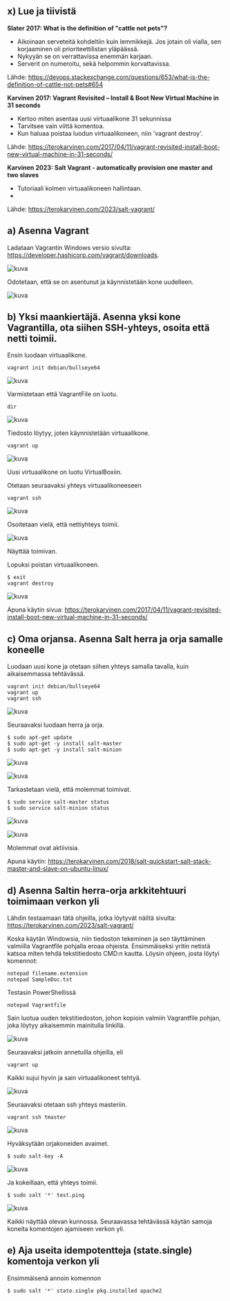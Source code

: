 ## x) Lue ja tiivistä

**Slater 2017: What is the definition of "cattle not pets"?**

* Aikoinaan serveteitä kohdeltiin kuin lemmikkejä. Jos jotain oli vialla, sen korjaaminen oli prioriteettilistan yläpäässä.
* Nykyyän se on verrattavissa enemmän karjaan.
* Serverit on numeroitu, sekä helpommin korvattavissa.

Lähde: https://devops.stackexchange.com/questions/653/what-is-the-definition-of-cattle-not-pets#654

**Karvinen 2017: Vagrant Revisited – Install & Boot New Virtual Machine in 31 seconds**

* Kertoo miten asentaa uusi virtuaalikone 31 sekunnissa
* Tarvitsee vain viittä komentoa.
* Kun haluaa poistaa luodun virtuaalikoneen, niin 'vagrant destroy'.

Lähde: https://terokarvinen.com/2017/04/11/vagrant-revisited-install-boot-new-virtual-machine-in-31-seconds/

**Karvinen 2023: Salt Vagrant - automatically provision one master and two slaves**

* Tutoriaali kolmen virtuaalikoneen hallintaan.
* 

Lähde: https://terokarvinen.com/2023/salt-vagrant/

## a) Asenna Vagrant

Ladataan Vagrantin Windows versio sivulta: https://developer.hashicorp.com/vagrant/downloads.

![kuva](https://github.com/TuuHei/palvelinten-hallinta/assets/122973223/ca17a1c4-51ee-4026-9fea-db709c46b55e)

Odotetaan, että se on asentunut ja käynnistetään kone uudelleen.

![kuva](https://github.com/TuuHei/palvelinten-hallinta/assets/122973223/fc84354f-3272-4278-b614-ed2d2d297875)

## b) Yksi maankiertäjä. Asenna yksi kone Vagrantilla, ota siihen SSH-yhteys, osoita että netti toimii.

Ensin luodaan virtuaalikone. 

    vagrant init debian/bullseye64

![kuva](https://github.com/TuuHei/palvelinten-hallinta/assets/122973223/ee979c87-3411-425f-b7b3-6091bbe8702a)

Varmistetaan että VagrantFile on luotu.

    dir

![kuva](https://github.com/TuuHei/palvelinten-hallinta/assets/122973223/76b1348f-c437-4699-b805-6f9877f5f168)

Tiedosto löytyy, joten käynnistetään virtuaalikone.

    vagrant up

![kuva](https://github.com/TuuHei/palvelinten-hallinta/assets/122973223/eae506a6-fc13-45ea-b004-5e40c086ee70)

Uusi virtuaalikone on luotu VirtualBoxiin.

Otetaan seuraavaksi yhteys virtuaalikoneeseen 

    vagrant ssh

![kuva](https://github.com/TuuHei/palvelinten-hallinta/assets/122973223/f3fb2258-2ec5-4b55-8ea8-4bb25af8e69e)

Osoitetaan vielä, että nettiyhteys toimii. 

![kuva](https://github.com/TuuHei/palvelinten-hallinta/assets/122973223/340dd663-492b-4fbc-a2c9-9891dea9d80d)

Näyttää toimivan.

Lopuksi poistan virtuaalikoneen.

    $ exit
    vagrant destroy


![kuva](https://github.com/TuuHei/palvelinten-hallinta/assets/122973223/6df40a23-9f88-4b6b-9132-c51228e29d81)


Apuna käytin sivua: https://terokarvinen.com/2017/04/11/vagrant-revisited-install-boot-new-virtual-machine-in-31-seconds/

## c) Oma orjansa. Asenna Salt herra ja orja samalle koneelle

Luodaan uusi kone ja otetaan siihen yhteys samalla tavalla, kuin aikaisemmassa tehtävässä.

    vagrant init debian/bullseye64
    vagrant up
    vagrant ssh

![kuva](https://github.com/TuuHei/palvelinten-hallinta/assets/122973223/8687bf8a-0a83-419a-ae0b-d432485484cf)

Seuraavaksi luodaan herra ja orja.

    $ sudo apt-get update
    $ sudo apt-get -y install salt-master
    $ sudo apt-get -y install salt-minion

![kuva](https://github.com/TuuHei/palvelinten-hallinta/assets/122973223/76e9641f-f1d4-4013-a7c4-aba8e78fa59f)

![kuva](https://github.com/TuuHei/palvelinten-hallinta/assets/122973223/4a541cc6-6cf9-4bea-a125-16637bb407f5)

Tarkastetaan vielä, että molemmat toimivat.

    $ sudo service salt-master status
    $ sudo service salt-minion status

![kuva](https://github.com/TuuHei/palvelinten-hallinta/assets/122973223/ff3e1c54-b0c3-4698-bcac-c6b22bbc5439)

![kuva](https://github.com/TuuHei/palvelinten-hallinta/assets/122973223/0fb5a488-9a91-471d-99ff-dcd0d687b6a6)

Molemmat ovat aktiivisia.

Apuna käytin: https://terokarvinen.com/2018/salt-quickstart-salt-stack-master-and-slave-on-ubuntu-linux/

## d) Asenna Saltin herra-orja arkkitehtuuri toimimaan verkon yli

Lähdin testaamaan tätä ohjeilla, jotka löytyvät näiltä sivulta: https://terokarvinen.com/2023/salt-vagrant/

Koska käytän Windowsia, niin tiedoston tekeminen ja sen täyttäminen valmiilla Vagrantfile pohjalla eroaa ohjeista. Ensimmäiseksi yritin netistä katsoa miten tehdä tekstitiedosto CMD:n kautta. Löysin ohjeen, josta löytyi komennot:

    notepad filename.extension
    notepad SampleDoc.txt

Testasin PowerShellissä 
      
    notepad Vagrantfile

Sain luotua uuden tekstitiedoston, johon kopioin valmiin Vagrantfile pohjan, joka löytyy aikaisemmin mainitulla linkillä.

![kuva](https://github.com/TuuHei/palvelinten-hallinta/assets/122973223/61062cce-baf7-44d8-85e7-8a3954fca2a4)

Seuraavaksi jatkoin annetuilla ohjeilla, eli

    vagrant up

Kaikki sujui hyvin ja sain virtuaalikoneet tehtyä.

![kuva](https://github.com/TuuHei/palvelinten-hallinta/assets/122973223/6f4383e9-d3aa-48b3-a4ba-9b5c3591d258)

Seuraavaksi otetaan ssh yhteys masteriin.

    vagrant ssh tmaster

![kuva](https://github.com/TuuHei/palvelinten-hallinta/assets/122973223/bdae34b8-3ca4-4a62-8fa2-6c44ca2bfd24)

Hyväksytään orjakoneiden avaimet.

    $ sudo salt-key -A

![kuva](https://github.com/TuuHei/palvelinten-hallinta/assets/122973223/66e8e21c-b10f-49c6-9039-72f02922ab0b)

Ja kokeillaan, että yhteys toimii.

    $ sudo salt '*' test.ping

![kuva](https://github.com/TuuHei/palvelinten-hallinta/assets/122973223/44deabf6-17ef-4f8f-9afa-f2d0aa08486a)

Kaikki näyttää olevan kunnossa. Seuraavassa tehtävässä käytän samoja koneita komentojen ajamiseen verkon yli.

## e) Aja useita idempotentteja (state.single) komentoja verkon yli

Ensimmäisenä annoin komennon

    $ sudo salt '*' state.single pkg.installed apache2
